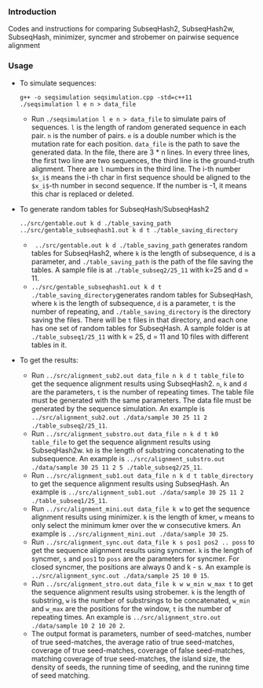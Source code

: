 ### Introduction
Codes and instructions for comparing SubseqHash2, SubseqHash2w, SubseqHash, minimizer, syncmer and strobemer on pairwise sequence alignment 

### Usage
- To simulate sequences:
  ```
  g++ -o seqsimulation seqsimulation.cpp -std=c++11
  ./seqsimulation l e n > data_file
  ```

  - Run `./seqsimulation l e n > data_file` to simulate pairs of sequences. `l` is the length of random generated sequence in each pair. `n` is the number of pairs. `e` is a double number which is the mutation rate for each position. `data_file` is the path to save the generated data. In the file, there are 3 * n lines. In every three lines, the first two line are two sequences, the third line is the ground-truth alignment. There are `l` numbers in the third line. The i-th number `$x_i$` means the i-th char in first sequence should be aligned to the `$x_i$`-th number in second sequence. If the number is -1, it means this char is replaced or deleted.
    
- To generate random tables for SubseqHash/SubseqHash2
  ```
  ../src/gentable.out k d ./table_saving_path
  ../src/gentable_subseqhash1.out k d t ./table_saving_directory
  ```

	 - ` ../src/gentable.out k d ./table_saving_path` generates random tables for SubseqHash2, where `k` is the length of subsequence, `d` is a parameter, and `./table_saving_path` is the path of the file saving the tables. A sample file is at `./table_subseq2/25_11` with k=25 and d = 11.
	- `../src/gentable_subseqhash1.out k d t ./table_saving_directory`generates random tables for SubseqHash, where `k` is the length of subsequence, `d` is a parameter, `t` is the number of repeating, and `./table_saving_directory` is the directory saving the files. There will be `t` files in that directory, and each one has one set of random tables for SubseqHash.  A sample folder is at `./table_subseq1/25_11` with k = 25, d = 11 and 10 files with different tables in it.


- To get the results:
  - Run `../src/alignment_sub2.out data_file n k d t table_file` to get the sequence alignment results using SubseqHash2. `n`, `k` and `d` are the parameters, `t` is the number of repeating times. The table file must be generated with the same parameters. The data file must be generated by the sequence simulation. An example is `../src/alignment_sub2.out ./data/sample 30 25 11 2  ./table_subseq2/25_11`.
  - Run `../src/alignment_substro.out data_file n k d t k0 table_file` to get the sequence alignment results using SubseqHash2w. `k0` is the length of substring concatenating to the subsequence. An example is `../src/alignment_substro.out ./data/sample 30 25 11 2 5 ./table_subseq2/25_11`.
  - Run `../src/alignment_sub1.out data_file n k d t table_directory` to get the sequence alignment results using SubseqHash. An example is `../src/alignment_sub1.out ./data/sample 30 25 11 2 ./table_subseq1/25_11`.
  - Run `../src/alignment_mini.out data_file k w` to get the sequence alignment results using minimizer. `k` is the length of kmer, `w` means to only select the minimum kmer over the w consecutive kmers. An example is `../src/alignment_mini.out ./data/sample 30 25`.
  - Run `../src/alignment_sync.out data_file k s pos1 pos2 .. poss` to get the sequence alignment results using syncmer. `k` is the length of syncmer, `s` and `pos1` to `poss` are the parameters for syncmer. For closed syncmer, the positions are always 0 and k - s. An example is `../src/alignment_sync.out ./data/sample 25 10 0 15`.
  - Run `../src/alignment_stro.out data_file k w w_min w_max t` to get the sequence alignment results using strobemer. `k` is the length of substring, `w` is the number of substrsings to be concatenated,  `w_min` and  `w_max` are the positions for the window, `t` is the number of repeating times. An example is `../src/alignment_stro.out ./data/sample 10 2 10 20 2`.
  - The output format is parameters, number of seed-matches, number of true seed-matches, the average ratio of true seed-matches, coverage of true seed-matches, coverage of false seed-matches, matching coverage of true seed-matches, the island size, the density of seeds, the running time of seeding, and the runinng time of seed matching.